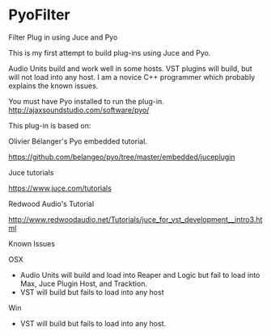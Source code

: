 # PyoFilter
Filter Plug in using Juce and Pyo

This is my first attempt to build plug-ins using Juce and Pyo.

Audio Units build and work well in some hosts.  VST plugins will build, but will not load into any host.
I am a novice C++ programmer which probably explains the known issues.

You must have Pyo installed to run the plug-in.
http://ajaxsoundstudio.com/software/pyo/

This plug-in is based on:

Olivier Bélanger's Pyo embedded tutorial.

https://github.com/belangeo/pyo/tree/master/embedded/juceplugin


Juce tutorials

https://www.juce.com/tutorials


Redwood Audio's Tutorial

http://www.redwoodaudio.net/Tutorials/juce_for_vst_development__intro3.html


Known Issues

OSX
- Audio Units will build and load into Reaper and Logic but fail to load into Max, Juce Plugin Host, and Tracktion.
- VST will build but fails to load into any host

Win
- VST will build but fails to load into any host.


